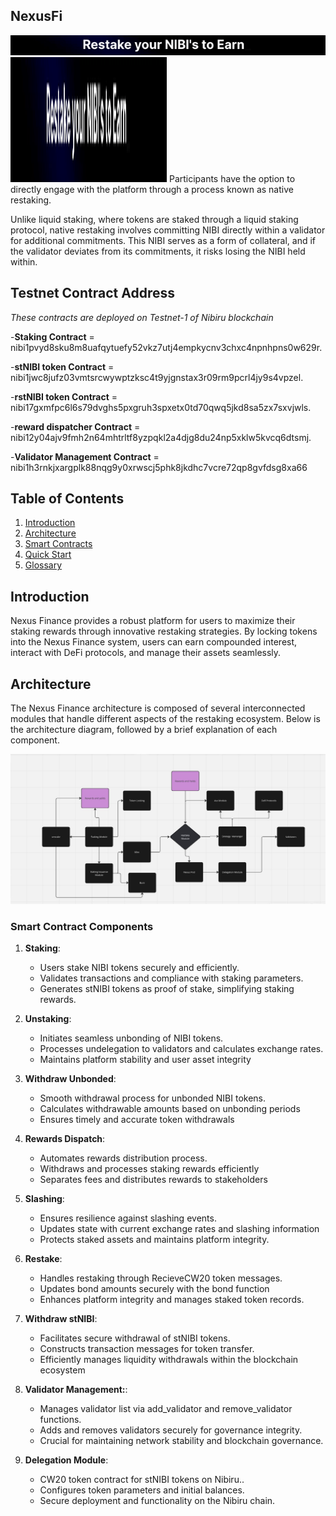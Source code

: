 ## NexusFi
![](./nexusfiGif.gif)
<img src="./nexusfiGif.gif" width=250 height=200>
Participants have the option to directly engage with the platform through a process known as native restaking. 

Unlike liquid staking, where tokens are staked through a liquid staking protocol, native restaking involves committing NIBI directly within a validator for additional commitments. This NIBI serves as a form of collateral, and if the validator deviates from its commitments, it risks losing the NIBI held within.

## Testnet Contract Address 
   *These contracts are deployed on Testnet-1 of Nibiru blockchain*
   
-**Staking Contract** = nibi1pvyd8sku8m8uafqytuefy52vkz7utj4empkycnv3chxc4npnhpns0w629r.

-**stNIBI token Contract** = nibi1jwc8jufz03vmtsrcwywptzksc4t9yjgnstax3r09rm9pcrl4jy9s4vpzel.

-**rstNIBI token Contract** = nibi17gxmfpc6l6s79dvghs5pxgruh3spxetx0td70qwq5jkd8sa5zx7sxvjwls.

-**reward dispatcher Contract** = nibi12y04ajv9fmh2n64mhtrltf8yzpqkl2a4djg8du24np5xklw5kvcq6dtsmj.

-**Validator Management Contract** = nibi1h3rnkjxargplk88nqg9y0xrwscj5phk8jkdhc7vcre72qp8gvfdsg8xa66 


## Table of Contents

1. [Introduction](#introduction)
2. [Architecture](#architecture)
3. [Smart Contracts](#smart-contracts)
4. [Quick Start](#quick-start)
5. [Glossary](#glossary)

## Introduction

Nexus Finance provides a robust platform for users to maximize their staking rewards through innovative restaking strategies. By locking tokens into the Nexus Finance system, users can earn compounded interest, interact with DeFi protocols, and manage their assets seamlessly.

## Architecture

The Nexus Finance architecture is composed of several interconnected modules that handle different aspects of the restaking ecosystem. Below is the architecture diagram, followed by a brief explanation of each component.

![Architecture Diagram](./architecture.jpeg)

### Smart Contract Components 

1. **Staking**: 
   - Users stake NIBI tokens securely and efficiently.
   - Validates transactions and compliance with staking parameters.
   - Generates stNIBI tokens as proof of stake, simplifying staking rewards.

2. **Unstaking**:
   - Initiates seamless unbonding of NIBI tokens.
   - Processes undelegation to validators and calculates exchange rates.
   - Maintains platform stability and user asset integrity

3. **Withdraw Unbonded**:
   - Smooth withdrawal process for unbonded NIBI tokens.
   - Calculates withdrawable amounts based on unbonding periods
   - Ensures timely and accurate token withdrawals

4. **Rewards Dispatch**:
   - Automates rewards distribution process.
   - Withdraws and processes staking rewards efficiently
   - Separates fees and distributes rewards to stakeholders

5. **Slashing**:
   - Ensures resilience against slashing events.
   - Updates state with current exchange rates and slashing information
   - Protects staked assets and maintains platform integrity.

6. **Restake**:
   - Handles restaking through RecieveCW20 token messages.
   - Updates bond amounts securely with the bond function
   - Enhances platform integrity and manages staked token records.

7. **Withdraw stNIBI**:
   - Facilitates secure withdrawal of stNIBI tokens.
   - Constructs transaction messages for token transfer.
   - Efficiently manages liquidity withdrawals within the blockchain ecosystem

8. **Validator Management:**:
   - Manages validator list via add_validator and remove_validator functions.
   - Adds and removes validators securely for governance integrity.
   - Crucial for maintaining network stability and blockchain governance.

9. **Delegation Module**:
   - CW20 token contract for stNIBI tokens on Nibiru..
   - Configures token parameters and initial balances.
   - Secure deployment and functionality on the Nibiru chain.




